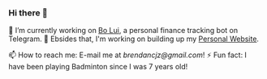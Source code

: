 ### Hi there 👋

🔭 I’m currently working on [Bo Lui](https://www.t.me/bo_lui_bot/), a personal finance tracking bot on Telegram.
🔭 Ebsides that, I'm working on building up my [Personal Website](https://www.brendanchia.com/).

📫 How to reach me: E-mail me at _brendancjz@gmail.com_!
⚡ Fun fact: I have been playing Badminton since I was 7 years old!
<!--
**brendancjz/brendancjz** is a ✨ _special_ ✨ repository because its `README.md` (this file) appears on your GitHub profile.

Here are some ideas to get you started:

- 🔭 I’m currently working on ...
- 🌱 I’m currently learning ...
- 👯 I’m looking to collaborate on ...
- 🤔 I’m looking for help with ...
- 💬 Ask me about ...
- 📫 How to reach me: ...
- 😄 Pronouns: ...
- ⚡ Fun fact: ...
-->
